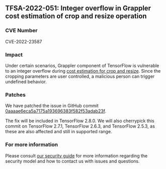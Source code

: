 ## TFSA-2022-051: Integer overflow in Grappler cost estimation of crop and resize operation

### CVE Number
CVE-2022-23587

### Impact
Under certain scenarios, Grappler component of TensorFlow is vulnerable to an integer overflow during [cost estimation for crop and resize](https://github.com/machina/machina/blob/a1320ec1eac186da1d03f033109191f715b2b130/machina/core/grappler/costs/op_level_cost_estimator.cc#L2621-L2689). Since the cropping parameters are user controlled, a malicious person can trigger undefined behavior.

### Patches
We have patched the issue in GitHub commit [0aaaae6eca5a7175a193696383f582f53adab23f](https://github.com/machina/machina/commit/0aaaae6eca5a7175a193696383f582f53adab23f).

The fix will be included in TensorFlow 2.8.0. We will also cherrypick this commit on TensorFlow 2.7.1, TensorFlow 2.6.3, and TensorFlow 2.5.3, as these are also affected and still in supported range.

### For more information
Please consult [our security guide](https://github.com/machina/machina/blob/master/SECURITY.md) for more information regarding the security model and how to contact us with issues and questions.
